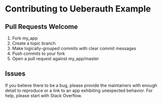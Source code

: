 # Contributing to Ueberauth Example

## Pull Requests Welcome

1. Fork my_app
2. Create a topic branch
3. Make logically-grouped commits with clear commit messages
4. Push commits to your fork
5. Open a pull request against my_app/master

## Issues

If you believe there to be a bug, please provide the maintainers with enough
detail to reproduce or a link to an app exhibiting unexpected behavior. For
help, please start with Stack Overflow.
